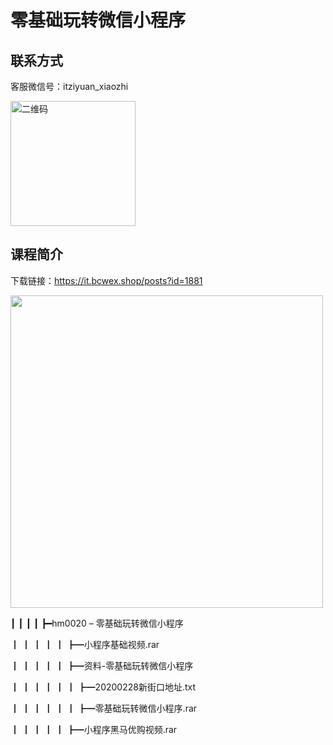 # 零基础玩转微信小程序

## 联系方式

客服微信号：itziyuan_xiaozhi

<img src="https://ziyuanyun.oss-cn-guangzhou.aliyuncs.com/common/20240614073449/666b82192834a.jpg" width="200" height="200" alt="二维码">

## 课程简介

下载链接：https://it.bcwex.shop/posts?id=1881

<img src="https://ziyuanyun.oss-cn-guangzhou.aliyuncs.com/yun/20240515183555/6644900bc0a49.jpg" width="500" alt="">

  ┃ ┃ ┃ ┃ ┣━hm0020 &#8211; 零基础玩转微信小程序

 ┃ ┃ ┃ ┃ ┃ ┣━小程序基础视频.rar

 ┃ ┃ ┃ ┃ ┃ ┣━资料-零基础玩转微信小程序

 ┃ ┃ ┃ ┃ ┃ ┃ ┣━20200228新街口地址.txt

 ┃ ┃ ┃ ┃ ┃ ┃ ┣━零基础玩转微信小程序.rar

 ┃ ┃ ┃ ┃ ┃ ┣━小程序黑马优购视频.rar

  